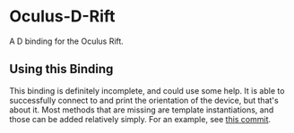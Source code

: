 # Oculus-D-Rift

A D binding for the Oculus Rift.

## Using this Binding

This binding is definitely incomplete, and could use some help. It is able to successfully connect to and print the orientation of the device, but that's about it. Most methods that are missing are template instantiations, and those can be added relatively simply. For an example, see [this commit](https://github.com/Circular-Studios/Oculus-D-Rift/commit/b45293c0ac1cf825973a89614400d41570f43eb0).
